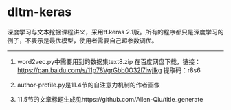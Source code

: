# dltm-keras
深度学习与文本挖掘课程讲义，采用tf.keras 2.1版。所有的程序都只是深度学习的例子，不表示是最优模型，使用者需要自己超参数调优。

--------------------------------------------
1. word2vec.py中需要用到的数据集text8.zip 在百度网盘下载，链接：https://pan.baidu.com/s/11p78VgrGbb0O32l7iwjIkg 
提取码：r8s6 

2. author-profile.py是11.4节的自注意力机制的作者画像

3. 11.5节的文章标题生成见https://github.com/Allen-Qiu/title_generate
